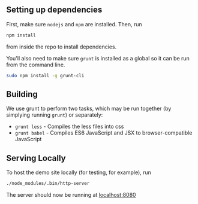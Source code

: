 ## Setting up dependencies

First, make sure `nodejs` and `npm` are installed. Then, run
```bash
npm install
```
from inside the repo to install dependencies.

You'll also need to make sure `grunt` is installed as a global so it can be run from the command line.
```bash
sudo npm install -g grunt-cli
```

## Building
We use grunt to perform two tasks, which may be run together (by simplying running `grunt`) or separately:
* `grunt less` - Compiles the less files into css
* `grunt babel` - Compiles ES6 JavaScript and JSX to browser-compatible JavaScript

## Serving Locally

To host the demo site locally (for testing, for example), run
```bash
./node_modules/.bin/http-server
```

The server should now be running at [localhost:8080](http://localhost:8080)